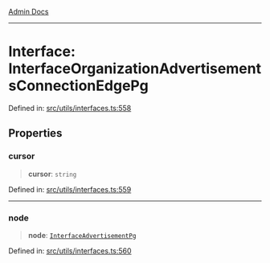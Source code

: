 [Admin Docs](/)

***

# Interface: InterfaceOrganizationAdvertisementsConnectionEdgePg

Defined in: [src/utils/interfaces.ts:558](https://github.com/PalisadoesFoundation/talawa-admin/blob/main/src/utils/interfaces.ts#L558)

## Properties

### cursor

> **cursor**: `string`

Defined in: [src/utils/interfaces.ts:559](https://github.com/PalisadoesFoundation/talawa-admin/blob/main/src/utils/interfaces.ts#L559)

***

### node

> **node**: [`InterfaceAdvertisementPg`](utils\interfaces\README\interfaces\InterfaceAdvertisementPg.md)

Defined in: [src/utils/interfaces.ts:560](https://github.com/PalisadoesFoundation/talawa-admin/blob/main/src/utils/interfaces.ts#L560)
